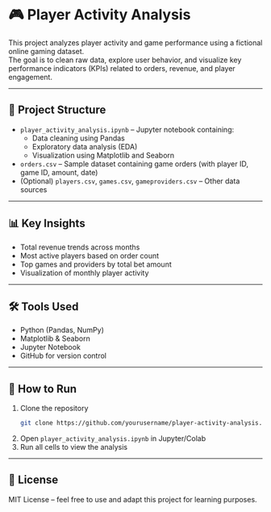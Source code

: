 # 🎮 Player Activity Analysis

This project analyzes player activity and game performance using a fictional online gaming dataset.  
The goal is to clean raw data, explore user behavior, and visualize key performance indicators (KPIs) related to orders, revenue, and player engagement.

---

## 📁 Project Structure

- `player_activity_analysis.ipynb` – Jupyter notebook containing:
  - Data cleaning using Pandas
  - Exploratory data analysis (EDA)
  - Visualization using Matplotlib and Seaborn
- `orders.csv` – Sample dataset containing game orders (with player ID, game ID, amount, date)
- (Optional) `players.csv`, `games.csv`, `gameproviders.csv` – Other data sources

---

## 📊 Key Insights

- Total revenue trends across months
- Most active players based on order count
- Top games and providers by total bet amount
- Visualization of monthly player activity

---

## 🛠️ Tools Used

- Python (Pandas, NumPy)
- Matplotlib & Seaborn
- Jupyter Notebook
- GitHub for version control

---

## 🚀 How to Run

1. Clone the repository  
   ```bash
   git clone https://github.com/yourusername/player-activity-analysis.git
   ```
2. Open `player_activity_analysis.ipynb` in Jupyter/Colab
3. Run all cells to view the analysis

---

## 📜 License

MIT License – feel free to use and adapt this project for learning purposes.